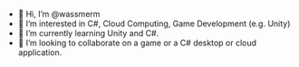 - 👋 Hi, I’m @wassmerm
- 👀 I’m interested in C#, Cloud Computing, Game Development (e.g. Unity)
- 🌱 I’m currently learning Unity and C#.
- 💞️ I’m looking to collaborate on a game or a C# desktop or cloud application.

<!---
wassmerm/wassmerm is a ✨ special ✨ repository because its `README.md` (this file) appears on your GitHub profile.
You can click the Preview link to take a look at your changes.
--->
